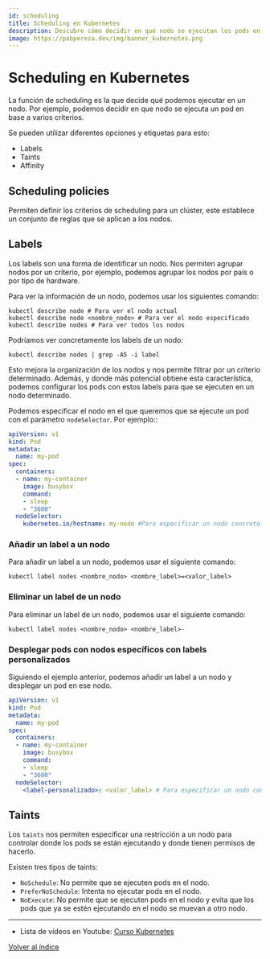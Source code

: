 ```yaml
---
id: scheduling
title: Scheduling en Kubernetes
description: Descubre cómo decidir en qué nodo se ejecutan los pods en Kubernetes utilizando etiquetas y políticas de scheduling.
image: https://pabpereza.dev/img/banner_kubernetes.png
---
```


# Scheduling en Kubernetes

La función de scheduling es la que decide qué podemos ejecutar en un nodo. Por ejemplo, podemos decidir en que nodo se ejecuta un pod en base a varios criterios.

Se pueden utilizar diferentes opciones y etiquetas para esto:
* Labels
* Taints
* Affinity


## Scheduling policies
Permiten definir los criterios de scheduling para un clúster, este establece un conjunto de reglas que se aplican a los nodos.

## Labels
Los labels son una forma de identificar un nodo. Nos permiten agrupar nodos por un criterio, por ejemplo, podemos agrupar los nodos por país o por tipo de hardware.

Para ver la información de un nodo, podemos usar los siguientes comando:
``` shell
kubectl describe node # Para ver el nodo actual
kubectl describe node <nombre_nodo> # Para ver el nodo especificado
kubectl describe nodes # Para ver todos los nodos
```

Podríamos ver concretamente los labels de un nodo:
``` shell
kubectl describe nodes | grep -A5 -i label
```

Esto mejora la organización de los nodos y nos permite filtrar por un criterio determinado. Además, y donde más potencial obtiene esta característica, podemos configurar los pods con estos labels para que se ejecuten en un nodo determinado.

Podemos especificar el nodo en el que queremos que se ejecute un pod con el parámetro `nodeSelector`. Por ejemplo::
``` yaml
apiVersion: v1
kind: Pod
metadata:
  name: my-pod
spec:
  containers:
  - name: my-container
	image: busybox
	command:
	- sleep
	- "3600"
  nodeSelector:
	kubernetes.io/hostname: my-node #Para especificar un nodo concreto
```

### Añadir un label a un nodo
Para añadir un label a un nodo, podemos usar el siguiente comando:
``` shell
kubectl label nodes <nombre_nodo> <nombre_label>=<valor_label>
```

### Eliminar un label de un nodo
Para eliminar un label de un nodo, podemos usar el siguiente comando:
``` shell
kubectl label nodes <nombre_nodo> <nombre_label>-
```

### Desplegar pods con nodos específicos con labels personalizados
Siguiendo el ejemplo anterior, podemos añadir un label a un nodo y desplegar un pod en ese nodo.
``` yaml
apiVersion: v1
kind: Pod
metadata:
  name: my-pod
spec:
  containers:
  - name: my-container
	image: busybox
	command:
	- sleep
	- "3600"
  nodeSelector:
	<label-personalizado>: <valor_label> # Para especificar un nodo concreto 
```

## Taints
Los `taints` nos permiten especificar una restricción a un nodo para controlar donde los pods se están ejecutando y donde tienen permisos de hacerlo.

Existen tres tipos de taints:
* `NoSchedule`: No permite que se ejecuten pods en el nodo.
* `PreferNoSchedule`: Intenta no ejecutar pods en el nodo.
* `NoExecute`: No permite que se ejecuten pods en el nodo y evita que los pods que ya se estén ejecutando en el nodo se muevan a otro nodo.




---
* Lista de vídeos en Youtube: [Curso Kubernetes](https://www.youtube.com/playlist?list=PLQhxXeq1oc2k9MFcKxqXy5GV4yy7wqSma)

[Volver al índice](README.md#índice)